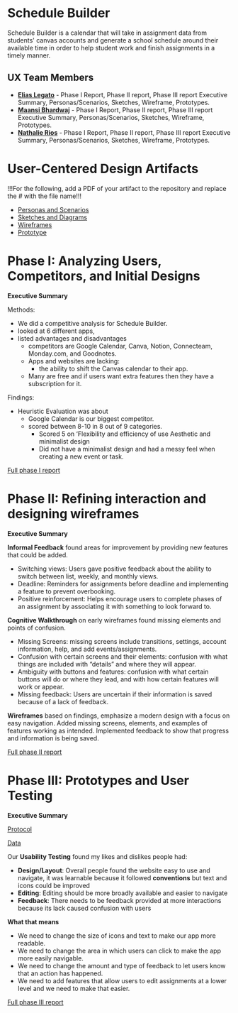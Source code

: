 # Schedule Builder

Schedule Builder is a calendar that will take in assignment data from students' canvas accounts and generate a school schedule around their available time in order to help student work and finish assignments in a timely manner. 

## UX Team Members

* **[Elias Legato](https://github.com/UsabilityEngineering/ux-portfolio-enlegato/tree/master)** - Phase I Report, Phase II report, Phase III report Executive Summary, Personas/Scenarios, Sketches, Wireframe, Prototypes. 
* **[Maansi Bhardwaj](https://github.com/UsabilityEngineering/ux-portfolio-bmaansi)** - Phase I Report, Phase II report, Phase III report Executive Summary, Personas/Scenarios, Sketches, Wireframe, Prototypes. 
* **[Nathalie Rios](https://github.com/UsabilityEngineering/ux-portfolio-nathalie101#nathalie-ux-portfolio)** - Phase I Report, Phase II report, Phase III report Executive Summary, Personas/Scenarios, Sketches, Wireframe, Prototypes. 

# User-Centered Design Artifacts
 
!!!For the following, add a PDF of your artifact to the repository and replace the # with the file name!!!

* [Personas and Scenarios](personas/)
* [Sketches and Diagrams](sketches/)
* [Wireframes](wireframes/)
* [Prototype](prototypes/)

# Phase I: Analyzing Users, Competitors, and Initial Designs

**Executive Summary**

Methods:
* We did a competitive analysis for Schedule Builder.
* looked at 6 different apps, 
* listed advantages and disadvantages 
  * competitors are Google Calendar, Canva, Notion, Connecteam, Monday.com, and Goodnotes.        
  * Apps and websites are lacking:        
     * the ability to shift the Canvas calendar to their app.             
  * Many are free and if users want extra features then they have a subscription for it. 
             
Findings:
* Heuristic Evaluation was about 
  * Google Calendar is our biggest competitor.    
  * scored between 8-10 in 8 out of 9 categories.    
    * Scored 5 on ‘Flexibility and efficiency of use Aesthetic and minimalist design   
    * Did not have a minimalist design and had a messy feel when creating a new event or task. 

[Full phase I report](phaseI/)

# Phase II: Refining interaction and designing wireframes

**Executive Summary**

**Informal Feedback** found areas for improvement by providing new features that could be added. 
* Switching views: Users gave positive feedback about the ability to switch between list, weekly, and monthly views.
* Deadline: Reminders for assignments before deadline and implementing a feature to prevent overbooking.
* Positive reinforcement: Helps encourage users to complete phases of an assignment by associating it with something to look forward to. 

**Cognitive Walkthrough** on early wireframes found missing elements and points of confusion.
* Missing Screens: missing screens include transitions, settings, account information, help, and add events/assignments.
* Confusion with certain screens and their elements: confusion with what things are included with “details” and where they will appear.
* Ambiguity with buttons and features: confusion with what certain buttons will do or where they lead, and with how certain features will work or appear.
* Missing feedback: Users are uncertain if their information is saved because of a lack of feedback.

**Wireframes** based on findings, emphasize a modern design with a focus on easy navigation. Added missing screens, elements, and examples of features working as intended. Implemented feedback to show that progress and information is being saved.  


[Full phase II report](phaseII/)

# Phase III: Prototypes and User Testing

**Executive Summary**

[Protocol](protocol.pdf)

[Data](https://docs.google.com/spreadsheets/d/1ybXGZ1pyldXdyTHsYkXmdEM3sjZTVuEMB2aplHkLaTA/edit#gid=0)

Our **Usability Testing** found my likes and dislikes people had:
* **Design/Layout**: Overall people found the website easy to use and navigate, it was learnable because it followed **conventions** but text and icons could be improved
* **Editing**: Editing should be more broadly available and easier to navigate
* **Feedback**: There needs to be feedback provided at more interactions because its lack caused confusion with users

**What that means**
* We need to change the size of icons and text to make our app more readable.
* We need to change the area in which users can click to make the app more easily navigable.
* We need to change the amount and type of feedback to let users know that an action has happened.
* We need to add features that allow users to edit assignments at a lower level and we need to make that easier. 

[Full phase III report](phaseIII/)
